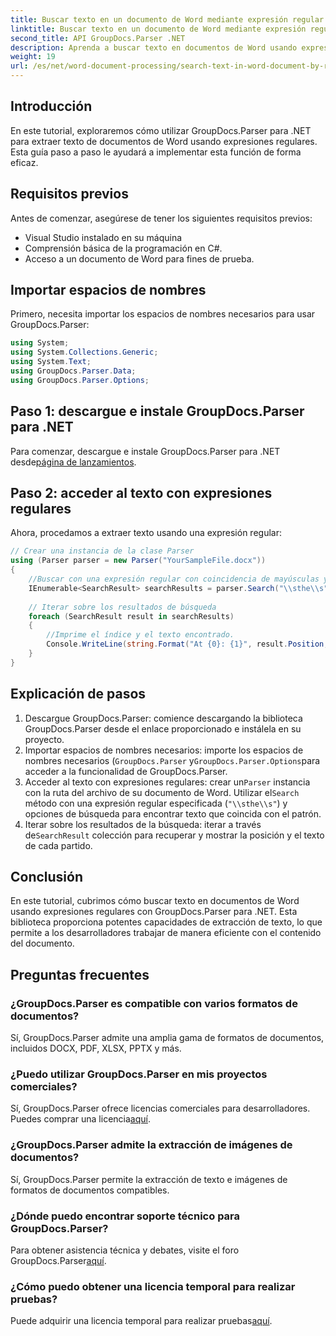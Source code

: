 ```yaml
---
title: Buscar texto en un documento de Word mediante expresión regular
linktitle: Buscar texto en un documento de Word mediante expresión regular
second_title: API GroupDocs.Parser .NET
description: Aprenda a buscar texto en documentos de Word usando expresiones regulares con GroupDocs.Parser para .NET. Extraiga contenido específico de manera eficiente.
weight: 19
url: /es/net/word-document-processing/search-text-in-word-document-by-regular-expression/
---
```

## Introducción
En este tutorial, exploraremos cómo utilizar GroupDocs.Parser para .NET para extraer texto de documentos de Word usando expresiones regulares. Esta guía paso a paso le ayudará a implementar esta función de forma eficaz.
## Requisitos previos
Antes de comenzar, asegúrese de tener los siguientes requisitos previos:
- Visual Studio instalado en su máquina
- Comprensión básica de la programación en C#.
- Acceso a un documento de Word para fines de prueba.

## Importar espacios de nombres
Primero, necesita importar los espacios de nombres necesarios para usar GroupDocs.Parser:
```csharp
using System;
using System.Collections.Generic;
using System.Text;
using GroupDocs.Parser.Data;
using GroupDocs.Parser.Options;
```
## Paso 1: descargue e instale GroupDocs.Parser para .NET
 Para comenzar, descargue e instale GroupDocs.Parser para .NET desde[página de lanzamientos](https://releases.groupdocs.com/parser/net/).
## Paso 2: acceder al texto con expresiones regulares
Ahora, procedamos a extraer texto usando una expresión regular:
```csharp
// Crear una instancia de la clase Parser
using (Parser parser = new Parser("YourSampleFile.docx"))
{
    //Buscar con una expresión regular con coincidencia de mayúsculas y minúsculas
    IEnumerable<SearchResult> searchResults = parser.Search("\\sthe\\s", new SearchOptions(true, false, true));
    
    // Iterar sobre los resultados de búsqueda
    foreach (SearchResult result in searchResults)
    {
        //Imprime el índice y el texto encontrado.
        Console.WriteLine(string.Format("At {0}: {1}", result.Position, result.Text));
    }
}
```
## Explicación de pasos
1. Descargue GroupDocs.Parser: comience descargando la biblioteca GroupDocs.Parser desde el enlace proporcionado e instálela en su proyecto.
2. Importar espacios de nombres necesarios: importe los espacios de nombres necesarios (`GroupDocs.Parser` y`GroupDocs.Parser.Options`para acceder a la funcionalidad de GroupDocs.Parser.
3.  Acceder al texto con expresiones regulares: crear un`Parser` instancia con la ruta del archivo de su documento de Word. Utilizar el`Search` método con una expresión regular especificada (`"\\sthe\\s"`) y opciones de búsqueda para encontrar texto que coincida con el patrón.
4.  Iterar sobre los resultados de la búsqueda: iterar a través de`SearchResult` colección para recuperar y mostrar la posición y el texto de cada partido.

## Conclusión
En este tutorial, cubrimos cómo buscar texto en documentos de Word usando expresiones regulares con GroupDocs.Parser para .NET. Esta biblioteca proporciona potentes capacidades de extracción de texto, lo que permite a los desarrolladores trabajar de manera eficiente con el contenido del documento.

## Preguntas frecuentes
### ¿GroupDocs.Parser es compatible con varios formatos de documentos?
Sí, GroupDocs.Parser admite una amplia gama de formatos de documentos, incluidos DOCX, PDF, XLSX, PPTX y más.
### ¿Puedo utilizar GroupDocs.Parser en mis proyectos comerciales?
 Sí, GroupDocs.Parser ofrece licencias comerciales para desarrolladores. Puedes comprar una licencia[aquí](https://purchase.groupdocs.com/buy).
### ¿GroupDocs.Parser admite la extracción de imágenes de documentos?
Sí, GroupDocs.Parser permite la extracción de texto e imágenes de formatos de documentos compatibles.
### ¿Dónde puedo encontrar soporte técnico para GroupDocs.Parser?
 Para obtener asistencia técnica y debates, visite el foro GroupDocs.Parser[aquí](https://forum.groupdocs.com/c/parser/17).
### ¿Cómo puedo obtener una licencia temporal para realizar pruebas?
 Puede adquirir una licencia temporal para realizar pruebas[aquí](https://purchase.groupdocs.com/temporary-license/).
